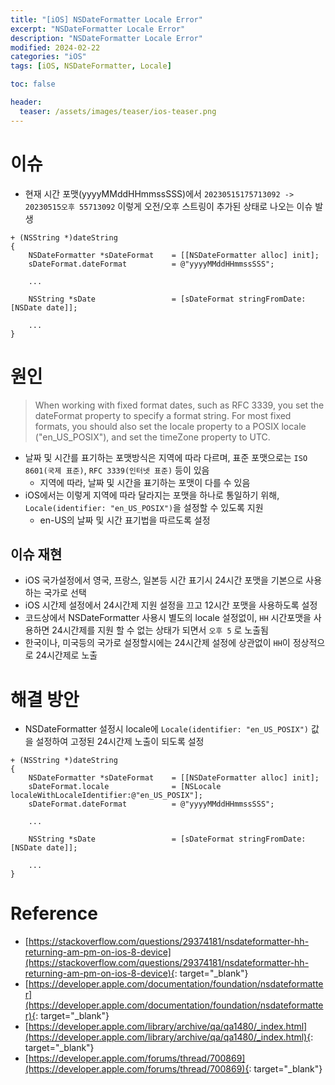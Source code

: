```yaml
---
title: "[iOS] NSDateFormatter Locale Error"
excerpt: "NSDateFormatter Locale Error"
description: "NSDateFormatter Locale Error"
modified: 2024-02-22
categories: "iOS"
tags: [iOS, NSDateFormatter, Locale]

toc: false

header:
  teaser: /assets/images/teaser/ios-teaser.png
---
```


# 이슈
- 현재 시간 포맷(yyyyMMddHHmmssSSS)에서 `20230515175713092 -> 20230515오후 55713092` 이렇게 오전/오후 스트링이 추가된 상태로 나오는 이슈 발생

```obj-c
+ (NSString *)dateString
{
    NSDateFormatter *sDateFormat    = [[NSDateFormatter alloc] init];
    sDateFormat.dateFormat          = @"yyyyMMddHHmmssSSS";

    ...

    NSString *sDate                 = [sDateFormat stringFromDate:[NSDate date]];

    ...
}
```

# 원인
>When working with fixed format dates, such as RFC 3339, you set the dateFormat property to specify a format string. For most fixed formats, you should also set the locale property to a POSIX locale ("en_US_POSIX"), and set the timeZone property to UTC.

- 날짜 및 시간를 표기하는 포맷방식은 지역에 따라 다르며, 표준 포맷으로는 `ISO 8601(국제 표준)`, `RFC 3339(인터넷 표준)` 등이 있음
    - 지역에 따라, 날짜 및 시간을 표기하는 포맷이 다를 수 있음
- iOS에서는 이렇게 지역에 따라 달라지는 포맷을 하나로 통일하기 위해, `Locale(identifier: "en_US_POSIX")`을 설정할 수 있도록 지원
    - en-US의 날짜 및 시간 표기법을 따르도록 설정

## 이슈 재현
- iOS 국가설정에서 영국, 프랑스, 일본등 시간 표기시 24시간 포맷을 기본으로 사용하는 국가로 선택
- iOS 시간제 설정에서 24시간제 지원 설정을 끄고 12시간 포맷을 사용하도록 설정
- 코드상에서 NSDateFormatter 사용시 별도의 locale 설정없이, `HH` 시간포맷을 사용하면 24시간제를 지원 할 수 없는 상태가 되면서 `오후 5` 로 노출됨
- 한국이나, 미국등의 국가로 설정할시에는 24시간제 설정에 상관없이 `HH`이 정상적으로 24시간제로 노출

# 해결 방안
- NSDateFormatter 설정시 locale에 `Locale(identifier: "en_US_POSIX")` 값을 설정하여 고정된 24시간제 노출이 되도록 설정

```obj-c
+ (NSString *)dateString
{
    NSDateFormatter *sDateFormat    = [[NSDateFormatter alloc] init];
    sDateFormat.locale              = [NSLocale localeWithLocaleIdentifier:@"en_US_POSIX"];
    sDateFormat.dateFormat          = @"yyyyMMddHHmmssSSS";

    ...

    NSString *sDate                 = [sDateFormat stringFromDate:[NSDate date]];

    ...
}
```

# Reference
- [https://stackoverflow.com/questions/29374181/nsdateformatter-hh-returning-am-pm-on-ios-8-device](https://stackoverflow.com/questions/29374181/nsdateformatter-hh-returning-am-pm-on-ios-8-device){: target="_blank"}
- [https://developer.apple.com/documentation/foundation/nsdateformatter](https://developer.apple.com/documentation/foundation/nsdateformatter){: target="_blank"}
- [https://developer.apple.com/library/archive/qa/qa1480/_index.html](https://developer.apple.com/library/archive/qa/qa1480/_index.html){: target="_blank"}
- [https://developer.apple.com/forums/thread/700869](https://developer.apple.com/forums/thread/700869){: target="_blank"}
